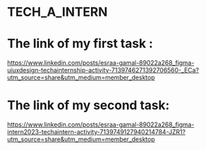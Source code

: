# TECH_A_INTERN
# The link of my first task :
  https://www.linkedin.com/posts/esraa-gamal-89022a268_figma-uiuxdesign-techainternship-activity-7139746271392706560-_ECa?utm_source=share&utm_medium=member_desktop
# The link of my second task:
  https://www.linkedin.com/posts/esraa-gamal-89022a268_figma-intern2023-techaintern-activity-7139749127940214784-JZR1?utm_source=share&utm_medium=member_desktop
